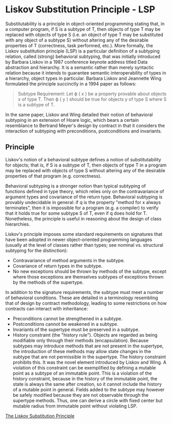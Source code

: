 # Liskov Substitution Principle - LSP

Substitutability is a principle in object-oriented programming stating that, in a computer program, if S is a subtype of T, then objects of type T may be replaced with objects of type S (i.e. an object of type T may be substituted with any object of a subtype S) without altering any of the desirable properties of T (correctness, task performed, etc.). More formally, the Liskov substitution principle (LSP) is a particular definition of a subtyping relation, called (strong) behavioral subtyping, that was initially introduced by Barbara Liskov in a 1987 conference keynote address titled Data abstraction and hierarchy. It is a semantic rather than merely syntactic relation because it intends to guarantee semantic interoperability of types in a hierarchy, object types in particular. Barbara Liskov and Jeannette Wing formulated the principle succinctly in a 1994 paper as follows:

> Subtype Requirement: Let ϕ ( x ) be a property provable about objects x of type T. Then ϕ ( y ) should be true for objects y of type S where S is a subtype of T.

In the same paper, Liskov and Wing detailed their notion of behavioral subtyping in an extension of Hoare logic, which bears a certain resemblance to Bertrand Meyer's design by contract in that it considers the interaction of subtyping with preconditions, postconditions and invariants.

## Principle

Liskov's notion of a behavioral subtype defines a notion of substitutability for objects; that is, if S is a subtype of T, then objects of type T in a program may be replaced with objects of type S without altering any of the desirable properties of that program (e.g. correctness).

Behavioral subtyping is a stronger notion than typical subtyping of functions defined in type theory, which relies only on the contravariance of argument types and covariance of the return type. Behavioral subtyping is provably undecidable in general: if q is the property "method for x always terminates", then it is impossible for a program (e.g. a compiler) to verify that it holds true for some subtype S of T, even if q does hold for T. Nonetheless, the principle is useful in reasoning about the design of class hierarchies.

Liskov's principle imposes some standard requirements on signatures that have been adopted in newer object-oriented programming languages (usually at the level of classes rather than types; see nominal vs. structural subtyping for the distinction):

* Contravariance of method arguments in the subtype.
* Covariance of return types in the subtype.
* No new exceptions should be thrown by methods of the subtype, except where those exceptions are themselves subtypes of exceptions thrown by the methods of the supertype.

In addition to the signature requirements, the subtype must meet a number of behavioral conditions. These are detailed in a terminology resembling that of design by contract methodology, leading to some restrictions on how contracts can interact with inheritance:

* Preconditions cannot be strengthened in a subtype.
* Postconditions cannot be weakened in a subtype.
* Invariants of the supertype must be preserved in a subtype.
* History constraint (the "history rule"). Objects are regarded as being modifiable only through their methods (encapsulation). Because subtypes may introduce methods that are not present in the supertype, the introduction of these methods may allow state changes in the subtype that are not permissible in the supertype. The history constraint prohibits this. It was the novel element introduced by Liskov and Wing. A violation of this constraint can be exemplified by defining a mutable point as a subtype of an immutable point. This is a violation of the history constraint, because in the history of the immutable point, the state is always the same after creation, so it cannot include the history of a mutable point in general. Fields added to the subtype may however be safely modified because they are not observable through the supertype methods. Thus, one can derive a circle with fixed center but mutable radius from immutable point without violating LSP.


[The Liskov Substitution Principle](https://ctrlaltdev.xyz/resources/pdf/lsp.pdf)